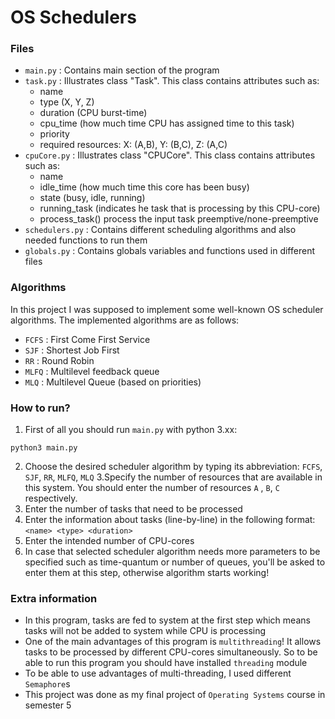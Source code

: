 # OS Schedulers


### Files
* `main.py` : Contains main section of the program
* `task.py` : Illustrates class "Task". This class contains attributes such as: 
	* name
	* type (X, Y, Z)
	* duration (CPU burst-time)
	* cpu_time (how much time CPU has assigned time to this task)
	* priority
	* required resources: X: (A,B),  Y: (B,C), Z: (A,C)
* `cpuCore.py` : Illustrates class "CPUCore". This class contains attributes such as: 
	* name
	* idle_time (how much time this core has been busy)
	* state (busy, idle, running)
	* running_task (indicates he task that is processing by this CPU-core)
	* process_task() process the input task preemptive/none-preemptive
* `schedulers.py` : Contains different scheduling algorithms and also needed functions to run them
* `globals.py` : Contains globals variables and functions used in different files

### Algorithms
In this project I was supposed to implement some well-known OS scheduler algorithms. The implemented algorithms are as follows:
* `FCFS` : First Come First Service
* `SJF` : Shortest Job First
* `RR` : Round Robin
* `MLFQ` : Multilevel feedback queue
* `MLQ` : Multilevel Queue (based on priorities)


### How to run?
1. First of all you should run `main.py` with python 3.xx:
``` 
python3 main.py 
```
2. Choose the desired scheduler algorithm by typing its abbreviation:
`FCFS`, `SJF`, `RR`, `MLFQ`, `MLQ`
3.Specify the number of resources that are available in this system. You should enter the number of resources `A` , `B`, `C` respectively.
4. Enter the number of tasks that need to be processed
5. Enter the information about tasks (line-by-line) in the following format: `<name> <type> <duration>`
6. Enter the intended number of CPU-cores
7. In case that selected scheduler algorithm needs more parameters to be specified such as time-quantum or number of queues, you'll be asked to enter them at this step, otherwise algorithm starts working!


### Extra information
* In this program, tasks are fed to system at the first step which means tasks will not be added to system while CPU is processing
* One of the main advantages of this program is `multithreading`! It allows tasks to be processed by different CPU-cores simultaneously. So to be able to run this program you should have installed `threading` module
* To be able to use advantages of multi-threading, I used different `Semaphore`s
* This project was done as my final project of `Operating Systems` course in semester 5

